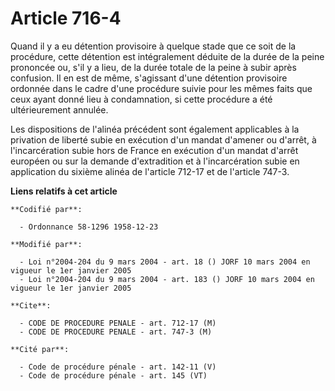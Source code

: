 # Article 716-4

Quand il y a eu détention provisoire à quelque stade que ce soit de la procédure, cette détention est intégralement déduite
de la durée de la peine prononcée ou, s'il y a lieu, de la durée totale de la peine à subir après confusion. Il en est de
même, s'agissant d'une détention provisoire ordonnée dans le cadre d'une procédure suivie pour les mêmes faits que ceux ayant
donné lieu à condamnation, si cette procédure a été ultérieurement annulée.

Les dispositions de l'alinéa précédent sont également applicables à la privation de liberté subie en exécution d'un mandat
d'amener ou d'arrêt, à l'incarcération subie hors de France en exécution d'un mandat d'arrêt européen ou sur la demande
d'extradition et à l'incarcération subie en application du sixième alinéa de l'article 712-17 et de l'article 747-3.

**Liens relatifs à cet article**

	**Codifié par**:

	  - Ordonnance 58-1296 1958-12-23

	**Modifié par**:

	  - Loi n°2004-204 du 9 mars 2004 - art. 18 () JORF 10 mars 2004 en vigueur le 1er janvier 2005
	  - Loi n°2004-204 du 9 mars 2004 - art. 183 () JORF 10 mars 2004 en vigueur le 1er janvier 2005

	**Cite**:

	  - CODE DE PROCEDURE PENALE - art. 712-17 (M)
	  - CODE DE PROCEDURE PENALE - art. 747-3 (M)

	**Cité par**:

	  - Code de procédure pénale - art. 142-11 (V)
	  - Code de procédure pénale - art. 145 (VT)
